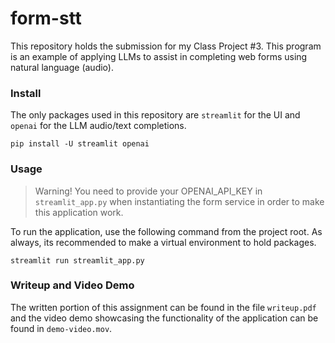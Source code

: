 # form-stt

This repository holds the submission for my Class Project #3. This program is an example of applying LLMs to assist in
completing web forms using natural language (audio).

### Install

The only packages used in this repository are `streamlit` for the UI and `openai` for the LLM audio/text completions.

```shell
pip install -U streamlit openai
```

### Usage

> Warning! You need to provide your OPENAI_API_KEY in `streamlit_app.py` when instantiating the form service in order to
> make this application work.

To run the application, use the following command from the project root. As always, its recommended to make a virtual
environment to hold packages.

```shell
streamlit run streamlit_app.py
```

### Writeup and Video Demo

The written portion of this assignment can be found in the file `writeup.pdf` and the video demo showcasing the
functionality of the application can be found in `demo-video.mov`.